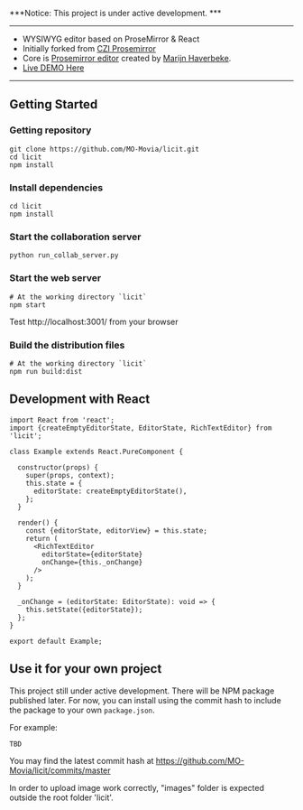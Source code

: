 
***Notice: This project is under active development. ***

---

+ WYSIWYG editor based on ProseMirror & React
+ Initially forked from [CZI Prosemirror](https://github.com/chanzuckerberg/czi-prosemirror)
+ Core is [Prosemirror editor](https://prosemirror.net/) created by [Marijn Haverbeke](https://marijnhaverbeke.nl/).
+ [Live DEMO Here](http://greathints.com:3001/)

---

## Getting Started

### Getting repository

```
git clone https://github.com/MO-Movia/licit.git
cd licit
npm install
```


### Install dependencies
```
cd licit
npm install
```

### Start the collaboration server
```
python run_collab_server.py
```

### Start the web server

```
# At the working directory `licit`
npm start
```
Test http://localhost:3001/ from your browser

### Build the distribution files

```
# At the working directory `licit`
npm run build:dist
```

## Development with React

```
import React from 'react';
import {createEmptyEditorState, EditorState, RichTextEditor} from 'licit';

class Example extends React.PureComponent {

  constructor(props) {
    super(props, context);
    this.state = {
      editorState: createEmptyEditorState(),
    };
  }

  render() {
    const {editorState, editorView} = this.state;
    return (
      <RichTextEditor
        editorState={editorState}
        onChange={this._onChange}
      />
    );
  }

  _onChange = (editorState: EditorState): void => {
    this.setState({editorState});
  };
}

export default Example;
```

## Use it for your own project


This project still under active development. There will be NPM package published later.
For now, you can install using the commit hash to include the package to your own `package.json`.

For example:

```
TBD
```

You may find the latest commit hash at https://github.com/MO-Movia/licit/commits/master

In order to upload image work correctly, "images" folder is expected outside the root folder 'licit'.

